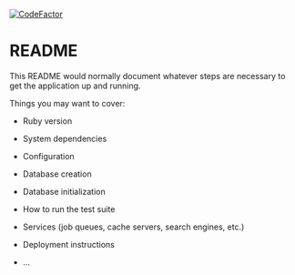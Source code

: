 [![CodeFactor](https://www.codefactor.io/repository/github/nafaabout/repo-tracker/badge)](https://www.codefactor.io/repository/github/nafaabout/repo-tracker)

# README

This README would normally document whatever steps are necessary to get the
application up and running.

Things you may want to cover:

* Ruby version

* System dependencies

* Configuration

* Database creation

* Database initialization

* How to run the test suite

* Services (job queues, cache servers, search engines, etc.)

* Deployment instructions

* ...
